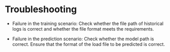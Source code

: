 # Troubleshooting<a name="EN-US_TOPIC_0289900845"></a>

-   Failure in the training scenario: Check whether the file path of historical logs is correct and whether the file format meets the requirements.

-   Failure in the prediction scenario: Check whether the model path is correct. Ensure that the format of the load file to be predicted is correct.


